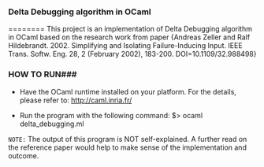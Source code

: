 
### Delta Debugging algorithm in OCaml ###

========
This project is an implementation of Delta Debugging algorithm in OCaml based on the research work from paper {Andreas Zeller and Ralf Hildebrandt. 2002. Simplifying and Isolating Failure-Inducing Input. IEEE Trans. Softw. Eng. 28, 2 (February 2002), 183-200. DOI=10.1109/32.988498}


### HOW TO RUN### 
  *  Have the OCaml runtime installed on your platform. 
     For the details, please refer to: http://caml.inria.fr/

  *  Run the program with the following command: 
     $> ocaml delta_debugging.ml 

```NOTE:```
  The output of this program is NOT self-explained. A further read on the reference paper would help to make sense of the implementation and outcome. 

